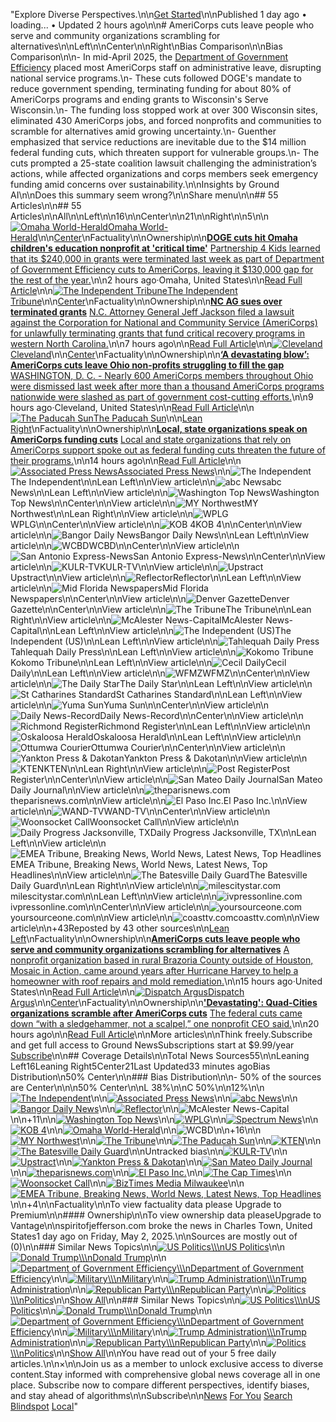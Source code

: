 "Explore Diverse Perspectives.\n\n[Get Started](https://ground.news/subscribe)\n\nPublished 1 day ago • loading... • Updated 2 hours ago\n\n# AmeriCorps cuts leave people who serve and community organizations scrambling for alternatives\n\nLeft\n\nCenter\n\nRight\nBias Comparison\n\nBias Comparison\n\n- In mid-April 2025, the [Department of Government Efficiency](https://ground.news/interest/department-of-government-efficiency) placed most AmeriCorps staff on administrative leave, disrupting national service programs.\n- These cuts followed DOGE's mandate to reduce government spending, terminating funding for about 80% of AmeriCorps programs and ending grants to Wisconsin's Serve Wisconsin.\n- The funding loss stopped work at over 300 Wisconsin sites, eliminated 430 AmeriCorps jobs, and forced nonprofits and communities to scramble for alternatives amid growing uncertainty.\n- Guenther emphasized that service reductions are inevitable due to the $14 million federal funding cuts, which threaten support for vulnerable groups.\n- The cuts prompted a 25-state coalition lawsuit challenging the administration’s actions, while affected organizations and corps members seek emergency funding amid concerns over sustainability.\n\nInsights by Ground AI\n\nDoes this summary seem wrong?\n\nShare menu\n\n## 55 Articles\n\n## 55 Articles\n\nAll\n\nLeft\n\n16\n\nCenter\n\n21\n\nRight\n\n5\n\n[![Omaha World-Herald](https://ground.news/_next/image?url=https%3A%2F%2Fgroundnews.b-cdn.net%2Finterests%2Fb27d6c871f08d2f53607c70f3185880a9b64d1d8.jpg%3Fwidth%3D24&w=64&q=75)Omaha World-Herald](https://ground.news/interest/omaha-world-herald)\n\n[Center](https://ground.news/interest/omaha-world-herald#bias-ratings)\nFactuality\n\nOwnership\n\n[**DOGE cuts hit Omaha children's education nonprofit at 'critical time'**](https://omaha.com/news/local/education/article_7f3847a0-786a-46a8-800e-890891017564.html) [Partnership 4 Kids learned that its $240,000 in grants were terminated last week as part of Department of Government Efficiency cuts to AmeriCorps, leaving it $130,000 gap for the rest of the year.](https://omaha.com/news/local/education/article_7f3847a0-786a-46a8-800e-890891017564.html)\n\n2 hours ago·Omaha, United States\n\n[Read Full Article](https://omaha.com/news/local/education/article_7f3847a0-786a-46a8-800e-890891017564.html)\n\n[![The Independent Tribune](https://ground.news/_next/image?url=https%3A%2F%2Fgroundnews.b-cdn.net%2Finterests%2F3d90cf2f76d099eda48b50577d792837811c7f0b.jpg%3Fwidth%3D24&w=64&q=75)The Independent Tribune](https://ground.news/interest/the-independent-tribune)\n\n[Center](https://ground.news/interest/the-independent-tribune#bias-ratings)\nFactuality\n\nOwnership\n\n[**NC AG sues over terminated grants**](https://independenttribune.com/article_3cf54f8d-405b-535e-a28a-3a2587d0fa40.html) [N.C. Attorney General Jeff Jackson filed a lawsuit against the Corporation for National and Community Service (AmeriCorps) for unlawfully terminating grants that fund critical recovery programs in western North Carolina.](https://independenttribune.com/article_3cf54f8d-405b-535e-a28a-3a2587d0fa40.html)\n\n7 hours ago\n\n[Read Full Article](https://independenttribune.com/article_3cf54f8d-405b-535e-a28a-3a2587d0fa40.html)\n\n[![Cleveland](https://ground.news/_next/image?url=https%3A%2F%2Fgroundnews.b-cdn.net%2Finterests%2Fd61a8ec337d463b3c284392178e75a4c7fa7ac8f.jpg%3Fwidth%3D24&w=64&q=75)Cleveland](https://ground.news/interest/cleveland)\n\n[Center](https://ground.news/interest/cleveland#bias-ratings)\nFactuality\n\nOwnership\n\n[**‘A devastating blow’: AmeriCorps cuts leave Ohio non-profits struggling to fill the gap**](https://www.cleveland.com/news/2025/05/a-devastating-blow-americorps-cuts-leave-ohio-non-profits-struggling-to-fill-the-gap.html) [WASHINGTON, D. C. - Nearly 600 AmeriCorps members throughout Ohio were dismissed last week after more than a thousand AmeriCorps programs nationwide were slashed as part of government cost-cutting efforts.](https://www.cleveland.com/news/2025/05/a-devastating-blow-americorps-cuts-leave-ohio-non-profits-struggling-to-fill-the-gap.html)\n\n9 hours ago·Cleveland, United States\n\n[Read Full Article](https://www.cleveland.com/news/2025/05/a-devastating-blow-americorps-cuts-leave-ohio-non-profits-struggling-to-fill-the-gap.html)\n\n[![The Paducah Sun](https://ground.news/_next/image?url=https%3A%2F%2Fgroundnews.b-cdn.net%2Finterests%2Ff80cfa89c57524d2d0d131ff7ebbb2096bd40a06.jpg%3Fwidth%3D24&w=64&q=75)The Paducah Sun](https://ground.news/interest/the-paducah-sun)\n\n[Lean Right](https://ground.news/interest/the-paducah-sun#bias-ratings)\nFactuality\n\nOwnership\n\n[**Local, state organizations speak on AmeriCorps funding cuts**](https://www.paducahsun.com/news/local-state-organizations-speak-on-americorps-funding-cuts/article_ea9dd5d5-dcbc-5c75-a414-39a6c0d1bd6d.html) [Local and state organizations that rely on AmeriCorps support spoke out as federal funding cuts threaten the future of their programs.](https://www.paducahsun.com/news/local-state-organizations-speak-on-americorps-funding-cuts/article_ea9dd5d5-dcbc-5c75-a414-39a6c0d1bd6d.html)\n\n14 hours ago\n\n[Read Full Article](https://www.paducahsun.com/news/local-state-organizations-speak-on-americorps-funding-cuts/article_ea9dd5d5-dcbc-5c75-a414-39a6c0d1bd6d.html)\n\n[![Associated Press News](https://ground.news/_next/image?url=https%3A%2F%2Fgroundnews.b-cdn.net%2Finterests%2F5eeed6a2580a212c7d5b2c00c3ff77796814b764.jpg%3Fwidth%3D24&w=64&q=75)Associated Press News](https://ground.news/interest/associated-press-news)\n\n![The Independent](https://groundnews.b-cdn.net/interests/ae154bf462c7834e3b0cee6174266e809f671a37.jpg?width=24)The Independent\n\nLean Left\n\nView article\n\n![abc News](https://groundnews.b-cdn.net/interests/4eed7516c6c8f7f4603a74c454b821b5e16c1cd0.jpg?width=24)abc News\n\nLean Left\n\nView article\n\n![Washington Top News](https://groundnews.b-cdn.net/interests/ff92caec485c8a9376861673c7e3900f59f5e6ae.jpg?width=24)Washington Top News\n\nCenter\n\nView article\n\n![MY Northwest](https://groundnews.b-cdn.net/interests/b9dd0adf9fb04a4f9d46898c182f1da06ef5226a.jpg?width=24)MY Northwest\n\nLean Right\n\nView article\n\n![WPLG](https://groundnews.b-cdn.net/interests/9dd446fcc8aa7731a25b7595e52cf57bab8daee4.jpg?width=24)WPLG\n\nCenter\n\nView article\n\n![KOB 4](https://groundnews.b-cdn.net/interests/06a3621ae757dfedebfcd1ca4f40327be9cba739.jpg?width=24)KOB 4\n\nCenter\n\nView article\n\n![Bangor Daily News](https://groundnews.b-cdn.net/interests/3cf9abe740091e5fba124545b2f62095fae45fcf.jpg?width=24)Bangor Daily News\n\nLean Left\n\nView article\n\n![WCBD](https://groundnews.b-cdn.net/interests/7e4ab91cff3b23136b8689a61556e207b37cb233.jpg?width=24)WCBD\n\nCenter\n\nView article\n\n![San Antonio Express-News](https://groundnews.b-cdn.net/interests/269bd390083cc51476b1256891db5a7c10097b31.jpg?width=24)San Antonio Express-News\n\nCenter\n\nView article\n\n![KULR-TV](https://groundnews.b-cdn.net/interests/02bcb48448330bb2ba5f4d6fe705440da979a945.jpg?width=24)KULR-TV\n\nView article\n\n![Upstract](https://groundnews.b-cdn.net/interests/51c2e379f09dbdc5166f6cf7080e38117e23e3cf.jpg?width=24)Upstract\n\nView article\n\n![Reflector](https://groundnews.b-cdn.net/interests/b7bc89f0ed05c949670bebd8eb4a6631f364e426.jpg?width=24)Reflector\n\nLean Left\n\nView article\n\n![Mid Florida Newspapers](https://groundnews.b-cdn.net/interests/aebd017916a5a52b637babc36ab9f287816fa31f.jpg?width=24)Mid Florida Newspapers\n\nCenter\n\nView article\n\n![Denver Gazette](https://groundnews.b-cdn.net/interests/68aa245ff7fb7b40cedaa16ca20c1006510cf1e6.jpg?width=24)Denver Gazette\n\nCenter\n\nView article\n\n![The Tribune](https://groundnews.b-cdn.net/interests/13b53863e7d600b48125e83b51469eab9fe2a6cc.jpg?width=24)The Tribune\n\nLean Right\n\nView article\n\n![McAlester News-Capital](https://groundnews.b-cdn.net/interests/9f81dab0821416bc3ba56a15f7f6d3f2504a9c67.jpg?width=24)McAlester News-Capital\n\nLean Left\n\nView article\n\n![The Independent (US)](https://groundnews.b-cdn.net/interests/26a8f0d78dc832b03e496c05178c8483fdf0d356.jpg?width=24)The Independent (US)\n\nLean Left\n\nView article\n\n![Tahlequah Daily Press](https://groundnews.b-cdn.net/interests/452a6089c6551590880852a0bf89593868760814.jpg?width=24)Tahlequah Daily Press\n\nLean Left\n\nView article\n\n![Kokomo Tribune](https://groundnews.b-cdn.net/interests/4d813e8186430fc395bb69369aaf605ac5d50da1.jpg?width=24)Kokomo Tribune\n\nLean Left\n\nView article\n\n![Cecil Daily](https://groundnews.b-cdn.net/interests/c4cbe37343cde78adf76266a783ba7f3a022f920.jpg?width=24)Cecil Daily\n\nLean Left\n\nView article\n\n![WFMZ](https://groundnews.b-cdn.net/interests/6c37f435f2888ff7bd5aa8eb7a58c4012d6e33c0.jpg?width=24)WFMZ\n\nCenter\n\nView article\n\n![The Daily Star](https://groundnews.b-cdn.net/interests/404a05926027b644ccb6ab4629a9df3d82d51bf5.jpg?width=24)The Daily Star\n\nLean Left\n\nView article\n\n![St Catharines Standard](https://groundnews.b-cdn.net/interests/fdf413b04ca2abf85c6dad6bf5b058b7a51f8478.jpg?width=24)St Catharines Standard\n\nLean Left\n\nView article\n\n![Yuma Sun](https://groundnews.b-cdn.net/interests/8b38c662723e5f58cf08786397c5bec70036fd77.jpg?width=24)Yuma Sun\n\nCenter\n\nView article\n\n![Daily News-Record](https://groundnews.b-cdn.net/interests/6a8c35aedb9bbf1e263d7a8a88b78b5c7b29a8d5.jpg?width=24)Daily News-Record\n\nCenter\n\nView article\n\n![Richmond Register](https://groundnews.b-cdn.net/interests/a7fe60172eb3388d85fd459adfac2218c7faf737.jpg?width=24)Richmond Register\n\nLean Left\n\nView article\n\n![Oskaloosa Herald](https://groundnews.b-cdn.net/interests/c796f4815d19abf116c460a57e7dcced04d66a66.jpg?width=24)Oskaloosa Herald\n\nLean Left\n\nView article\n\n![Ottumwa Courier](https://groundnews.b-cdn.net/interests/d33e8f780c0ec7dce6792d45b013a0e56eb9a131.jpg?width=24)Ottumwa Courier\n\nCenter\n\nView article\n\n![Yankton Press & Dakotan](https://groundnews.b-cdn.net/interests/60f920ee30d9ebf15b0e89503a4c2119f23c16ec.jpg?width=24)Yankton Press & Dakotan\n\nView article\n\n![KTEN](https://groundnews.b-cdn.net/interests/4e2987e54fd266cfd732292c005b45dc616a0890.jpg?width=24)KTEN\n\nLean Right\n\nView article\n\n![Post Register](https://groundnews.b-cdn.net/interests/d154a74e6aa904962531416ab7bd6dba8421dd33.jpg?width=24)Post Register\n\nCenter\n\nView article\n\n![San Mateo Daily Journal](https://groundnews.b-cdn.net/interests/b24ae5b3b3474755c524d788d4ff519eec05ab26.jpg?width=24)San Mateo Daily Journal\n\nView article\n\n![theparisnews.com](https://groundnews.b-cdn.net/interests/994d1d863436decf775aa8efdbac5473284e3758.jpg?width=24)theparisnews.com\n\nView article\n\n![El Paso Inc.](https://groundnews.b-cdn.net/interests/5bb5ccb1161c69fcb8bf2b1fa430cf2f814f296b.jpg?width=24)El Paso Inc.\n\nView article\n\n![WAND-TV](https://groundnews.b-cdn.net/interests/4cda7e4e26a962251a2f966c74de6e9db3f382aa.jpg?width=24)WAND-TV\n\nCenter\n\nView article\n\n![Woonsocket Call](https://groundnews.b-cdn.net/interests/4b720aff0ecdd528b51f78012e0e3257fde331b9.jpg?width=24)Woonsocket Call\n\nView article\n\n![Daily Progress Jacksonville, TX](https://groundnews.b-cdn.net/interests/b630b704c80235246eab01c01df3a072593c7f50.jpg?width=24)Daily Progress Jacksonville, TX\n\nLean Left\n\nView article\n\n![EMEA Tribune, Breaking News, World News, Latest News, Top Headlines](https://groundnews.b-cdn.net/assets/letterIcons/square/FFD600/E.png?width=24)EMEA Tribune, Breaking News, World News, Latest News, Top Headlines\n\nView article\n\n![The Batesville Daily Guard](https://groundnews.b-cdn.net/assets/letterIcons/square/FF6D00/T.png?width=24)The Batesville Daily Guard\n\nLean Right\n\nView article\n\n![milescitystar.com](https://groundnews.b-cdn.net/assets/letterIcons/square/FF6D00/M.png?width=24)milescitystar.com\n\nLean Left\n\nView article\n\n![ivpressonline.com](https://groundnews.b-cdn.net/assets/letterIcons/square/00BFA5/I.png?width=24)ivpressonline.com\n\nCenter\n\nView article\n\n![yoursourceone.com](https://groundnews.b-cdn.net/assets/letterIcons/square/00C853/Y.png?width=24)yoursourceone.com\n\nView article\n\n![coasttv.com](https://groundnews.b-cdn.net/assets/letterIcons/square/FFAB00/C.png?width=24)coasttv.com\n\nView article\n\n+43Reposted by 43 other sources\n\n[Lean Left](https://ground.news/interest/associated-press-news#bias-ratings)\nFactuality\n\nOwnership\n\n[**AmeriCorps cuts leave people who serve and community organizations scrambling for alternatives**](https://apnews.com/article/americorps-trump-doge-f9f15b48cd67d0ca5dc7b18643f0ca4a) [A nonprofit organization based in rural Brazoria County outside of Houston, Mosaic in Action, came around years after Hurricane Harvey to help a homeowner with roof repairs and mold remediation.](https://apnews.com/article/americorps-trump-doge-f9f15b48cd67d0ca5dc7b18643f0ca4a)\n\n15 hours ago·United States\n\n[Read Full Article](https://apnews.com/article/americorps-trump-doge-f9f15b48cd67d0ca5dc7b18643f0ca4a)\n\n[![Dispatch Argus](https://ground.news/_next/image?url=https%3A%2F%2Fgroundnews.b-cdn.net%2Finterests%2Fa36139242dec971623e24f112eb5a5ba1806d692.jpg%3Fwidth%3D24&w=64&q=75)Dispatch Argus](https://ground.news/interest/dispatch-argus)\n\n[Center](https://ground.news/interest/dispatch-argus#bias-ratings)\nFactuality\n\nOwnership\n\n[**'Devastating': Quad-Cities organizations scramble after AmeriCorps cuts**](https://qconline.com/news/local/government-politics/article_d327d599-8cfd-56a2-80ca-2f7161a02168.html) [The federal cuts came down “with a sledgehammer, not a scalpel,” one nonprofit CEO said.](https://qconline.com/news/local/government-politics/article_d327d599-8cfd-56a2-80ca-2f7161a02168.html)\n\n20 hours ago\n\n[Read Full Article](https://qconline.com/news/local/government-politics/article_d327d599-8cfd-56a2-80ca-2f7161a02168.html)\n\nMore articles\n\nThink freely.Subscribe and get full access to Ground NewsSubscriptions start at $9.99/year [Subscribe](https://ground.news/subscribe)\n\n## Coverage Details\n\nTotal News Sources55\n\nLeaning Left16Leaning Right5Center21Last Updated33 minutes agoBias Distribution\n50%  Center\n\n### Bias Distribution\n\n- 50% of the sources are Center\n\n\n50% Center\n\nL 38%\n\nC 50%\n\n12%\n\n[![The Independent](https://ground.news/_next/image?url=https%3A%2F%2Fgroundnews.b-cdn.net%2Finterests%2Fae154bf462c7834e3b0cee6174266e809f671a37.jpg%3Fwidth%3D60&w=128&q=75)](https://www.independent.co.uk/news/world/americas/action-hurricane-harvey-houston-texas-donald-trump-b2744167.html)\n\n[![Associated Press News](https://ground.news/_next/image?url=https%3A%2F%2Fgroundnews.b-cdn.net%2Finterests%2F5eeed6a2580a212c7d5b2c00c3ff77796814b764.jpg%3Fwidth%3D60&w=128&q=75)](https://apnews.com/article/americorps-trump-doge-f9f15b48cd67d0ca5dc7b18643f0ca4a)\n\n[![abc News](https://ground.news/_next/image?url=https%3A%2F%2Fgroundnews.b-cdn.net%2Finterests%2F4eed7516c6c8f7f4603a74c454b821b5e16c1cd0.jpg%3Fwidth%3D60&w=128&q=75)](https://abcnews.go.com/US/wireStory/americorps-cuts-leave-people-serve-community-organizations-scrambling-121422475)\n\n[![Bangor Daily News](https://ground.news/_next/image?url=https%3A%2F%2Fgroundnews.b-cdn.net%2Finterests%2F3cf9abe740091e5fba124545b2f62095fae45fcf.jpg%3Fwidth%3D60&w=128&q=75)](https://www.bangordailynews.com/2025/05/03/nation/americorps-cuts-leave-people-who-serve-and-community-organizations-scrambling-for-alternatives/)\n\n[![Reflector](https://ground.news/_next/image?url=https%3A%2F%2Fgroundnews.b-cdn.net%2Finterests%2Fb7bc89f0ed05c949670bebd8eb4a6631f364e426.jpg%3Fwidth%3D60&w=128&q=75)](https://www.reflector.com/news/national/americorps-cuts-leave-people-who-serve-and-community-organizations-scrambling-for-alternatives/article_7f659469-87de-5ef1-98f0-a29fc4cf0080.html)\n\n![McAlester News-Capital](https://ground.news/_next/image?url=https%3A%2F%2Fgroundnews.b-cdn.net%2Finterests%2F9f81dab0821416bc3ba56a15f7f6d3f2504a9c67.jpg%3Fwidth%3D60&w=128&q=75)\n\n+11\n\n[![Washington Top News](https://ground.news/_next/image?url=https%3A%2F%2Fgroundnews.b-cdn.net%2Finterests%2Fff92caec485c8a9376861673c7e3900f59f5e6ae.jpg%3Fwidth%3D60&w=128&q=75)](https://wtop.com/national/2025/05/americorps-cuts-leave-people-who-serve-and-community-organizations-scrambling-for-alternatives/)\n\n[![WPLG](https://ground.news/_next/image?url=https%3A%2F%2Fgroundnews.b-cdn.net%2Finterests%2F9dd446fcc8aa7731a25b7595e52cf57bab8daee4.jpg%3Fwidth%3D60&w=128&q=75)](https://www.local10.com/news/national/2025/05/03/americorps-cuts-leave-people-who-serve-and-community-organizations-scrambling-for-alternatives/)\n\n[![Spectrum News](https://ground.news/_next/image?url=https%3A%2F%2Fgroundnews.b-cdn.net%2Finterests%2F3610353d750c7ed7094ea5e82a75a932c47f1789.jpg%3Fwidth%3D60&w=128&q=75)](https://spectrumnews1.com/wi/milwaukee/news/2025/05/02/organizations-face-uncertainty-following-cuts-to-americorps)\n\n[![KOB 4](https://ground.news/_next/image?url=https%3A%2F%2Fgroundnews.b-cdn.net%2Finterests%2F06a3621ae757dfedebfcd1ca4f40327be9cba739.jpg%3Fwidth%3D60&w=128&q=75)](https://www.kob.com/news/us-and-world-news/americorps-cuts-leave-people-who-serve-and-community-organizations-scrambling-for-alternatives/)\n\n[![Omaha World-Herald](https://ground.news/_next/image?url=https%3A%2F%2Fgroundnews.b-cdn.net%2Finterests%2Fb27d6c871f08d2f53607c70f3185880a9b64d1d8.jpg%3Fwidth%3D60&w=128&q=75)](https://omaha.com/news/local/education/article_7f3847a0-786a-46a8-800e-890891017564.html)\n\n![WCBD](https://ground.news/_next/image?url=https%3A%2F%2Fgroundnews.b-cdn.net%2Finterests%2F7e4ab91cff3b23136b8689a61556e207b37cb233.jpg%3Fwidth%3D60&w=128&q=75)\n\n+16\n\n[![MY Northwest](https://ground.news/_next/image?url=https%3A%2F%2Fgroundnews.b-cdn.net%2Finterests%2Fb9dd0adf9fb04a4f9d46898c182f1da06ef5226a.jpg%3Fwidth%3D60&w=128&q=75)](https://mynorthwest.com/national/americorps-cuts-leave-people-who-serve-and-community-organizations-scrambling-for-alternatives/4083136)\n\n[![The Tribune](https://ground.news/_next/image?url=https%3A%2F%2Fgroundnews.b-cdn.net%2Finterests%2F13b53863e7d600b48125e83b51469eab9fe2a6cc.jpg%3Fwidth%3D60&w=128&q=75)](https://tribtown.com/2025/05/03/americorps-cuts-leave-people-who-serve-and-community-organizations-scrambling-for-alternatives/)\n\n[![The Paducah Sun](https://ground.news/_next/image?url=https%3A%2F%2Fgroundnews.b-cdn.net%2Finterests%2Ff80cfa89c57524d2d0d131ff7ebbb2096bd40a06.jpg%3Fwidth%3D60&w=128&q=75)](https://www.paducahsun.com/news/local-state-organizations-speak-on-americorps-funding-cuts/article_ea9dd5d5-dcbc-5c75-a414-39a6c0d1bd6d.html)\n\n[![KTEN](https://ground.news/_next/image?url=https%3A%2F%2Fgroundnews.b-cdn.net%2Finterests%2F4e2987e54fd266cfd732292c005b45dc616a0890.jpg%3Fwidth%3D60&w=128&q=75)](https://www.kten.com/americorps-cuts-leave-people-who-serve-and-community-organizations-scrambling-for-alternatives/article_c1a90b6b-4df4-5816-b99f-16433db6381c.html)\n\n[![The Batesville Daily Guard](https://ground.news/_next/image?url=https%3A%2F%2Fgroundnews.b-cdn.net%2Fassets%2FletterIcons%2Fsquare%2FFF6D00%2FT.png%3Fwidth%3D60&w=128&q=75)](https://www.guardonline.com/news/national/americorps-cuts-leave-people-who-serve-and-community-organizations-scrambling-for-alternatives/article_a599f9e9-e183-5f1a-ad8a-203c9de43132.html)\n\nUntracked bias\n\n[![KULR-TV](https://ground.news/_next/image?url=https%3A%2F%2Fgroundnews.b-cdn.net%2Finterests%2F02bcb48448330bb2ba5f4d6fe705440da979a945.jpg%3Fwidth%3D60&w=128&q=75)](https://www.kulr8.com/news/national/americorps-cuts-leave-people-who-serve-and-community-organizations-scrambling-for-alternatives/article_56c97d63-2d27-5e4f-8bac-608d847bd15e.html)\n\n[![Upstract](https://ground.news/_next/image?url=https%3A%2F%2Fgroundnews.b-cdn.net%2Finterests%2F51c2e379f09dbdc5166f6cf7080e38117e23e3cf.jpg%3Fwidth%3D60&w=128&q=75)](https://upstract.com/x/e1d3f225a6a4a9ab?ref=rss)\n\n[![Yankton Press & Dakotan](https://ground.news/_next/image?url=https%3A%2F%2Fgroundnews.b-cdn.net%2Finterests%2F60f920ee30d9ebf15b0e89503a4c2119f23c16ec.jpg%3Fwidth%3D60&w=128&q=75)](https://www.yankton.net/news/national_ap/article_5691b138-95f9-5e96-b9d2-1f03bbf6757e.html)\n\n[![San Mateo Daily Journal](https://ground.news/_next/image?url=https%3A%2F%2Fgroundnews.b-cdn.net%2Finterests%2Fb24ae5b3b3474755c524d788d4ff519eec05ab26.jpg%3Fwidth%3D60&w=128&q=75)](https://www.smdailyjournal.com/news/national/americorps-cuts-leave-people-who-serve-and-community-organizations-scrambling-for-alternatives/article_fd7fd439-7838-5854-af0b-db1ea4d259f0.html)\n\n[![theparisnews.com](https://ground.news/_next/image?url=https%3A%2F%2Fgroundnews.b-cdn.net%2Finterests%2F994d1d863436decf775aa8efdbac5473284e3758.jpg%3Fwidth%3D60&w=128&q=75)](https://theparisnews.com/ap/national/americorps-cuts-leave-people-who-serve-and-community-organizations-scrambling-for-alternatives/article_0a56a552-1e4c-5b3c-b98d-2e926a194201.html)\n\n[![El Paso Inc.](https://ground.news/_next/image?url=https%3A%2F%2Fgroundnews.b-cdn.net%2Finterests%2F5bb5ccb1161c69fcb8bf2b1fa430cf2f814f296b.jpg%3Fwidth%3D60&w=128&q=75)](https://www.elpasoinc.com/americorps-cuts-leave-people-who-serve-and-community-organizations-scrambling-for-alternatives/article_a754ebbe-89a4-564d-b050-2b37eb5d61f6.html)\n\n[![The Cap Times](https://ground.news/_next/image?url=https%3A%2F%2Fgroundnews.b-cdn.net%2Finterests%2F856e817a730eefc282878a399eb49fe92de06601.jpg%3Fwidth%3D60&w=128&q=75)](https://captimes.com/opinion/letters-to-the-editor/letter-peace-corps-and-americorps-cuts-hurt-u-s/article_e795eab9-7183-4a40-84ba-325c4ac02f71.html)\n\n[![Woonsocket Call](https://ground.news/_next/image?url=https%3A%2F%2Fgroundnews.b-cdn.net%2Finterests%2F4b720aff0ecdd528b51f78012e0e3257fde331b9.jpg%3Fwidth%3D60&w=128&q=75)](https://www.woonsocketcall.com/news/national_and_world_news/americorps-cuts-leave-people-who-serve-and-community-organizations-scrambling-for-alternatives/article_35f9cd25-ce5e-536a-b55d-77383e0b71db.html)\n\n[![BizTimes Media Milwaukee](https://ground.news/_next/image?url=https%3A%2F%2Fgroundnews.b-cdn.net%2Finterests%2F95c516f758c05f7ec282efebd83cb7ff9041e4ad.jpg%3Fwidth%3D60&w=128&q=75)](https://biztimes.com/milwaukee-christian-centers-youthbuild-program-faces-uncertain-future-after-americorps-cuts/)\n\n[![EMEA Tribune, Breaking News, World News, Latest News, Top Headlines](https://ground.news/_next/image?url=https%3A%2F%2Fgroundnews.b-cdn.net%2Fassets%2FletterIcons%2Fsquare%2FFFD600%2FE.png%3Fwidth%3D60&w=128&q=75)](https://emeatribune.com/americorps-cuts-leave-people-who-serve-and-community-organizations-scrambling-for-alternatives/)\n\n+4\n\nFactuality\n\nTo view factuality data please Upgrade to Premium\n\n#### Ownership\n\nTo view ownership data pleaseUpgrade to Vantage\n\nspiritofjefferson.com broke the news in Charles Town, United States1 day ago on Friday, May 2, 2025.\n\nSources are mostly out of  (0)\n\n### Similar News Topics\n\n[![US Politics](https://ground.news/_next/image?url=https%3A%2F%2Fgrnd.b-cdn.net%2Fadmin%2F2025%2F1%2F06cc142818a3e8ce33191db313f01b5fba8f2c12.jpg%3Fwidth%3D48&w=128&q=75)\\\\\nUS Politics](https://ground.news/interest/us-politics_3c3c3c)\n\n[![Donald Trump](https://ground.news/_next/image?url=https%3A%2F%2Fgroundnews.b-cdn.net%2Fassets%2Fadmin%2F2025%2F3%2F7167e1c1a8cc7e105ef497a50b997973306fc22b.jpg%3Fwidth%3D48&w=128&q=75)\\\\\nDonald Trump](https://ground.news/interest/donald-trump)\n\n[![Department of Government Efficiency](https://ground.news/_next/image?url=https%3A%2F%2Fgrnd.b-cdn.net%2Fadmin%2F2025%2F1%2F28068ef61b4fdf07934d44dbd3c60ad1df0e0e06.jpg%3Fwidth%3D48&w=128&q=75)\\\\\nDepartment of Government Efficiency](https://ground.news/interest/department-of-government-efficiency)\n\n[![Military](https://ground.news/_next/image?url=https%3A%2F%2Fgrnd.b-cdn.net%2Fadmin%2F2025%2F2%2Fce5d887eb4d1ab86654c78332ad69f45d5ed80b1.jpg%3Fwidth%3D48&w=128&q=75)\\\\\nMilitary](https://ground.news/interest/military)\n\n[![Trump Administration](https://ground.news/_next/image?url=https%3A%2F%2Fgrnd.b-cdn.net%2Fadmin%2F2025%2F1%2F1baea5545fe2b3289625deab1f9a1fdfb9930f7b.jpg%3Fwidth%3D48&w=128&q=75)\\\\\nTrump Administration](https://ground.news/interest/trump-administration)\n\n[![Republican Party](https://ground.news/_next/image?url=https%3A%2F%2Fgrnd.b-cdn.net%2Fadmin%2F2025%2F1%2F85997c5d2247862673fb6a75e5c3d7f0dc18b999.jpg%3Fwidth%3D48&w=128&q=75)\\\\\nRepublican Party](https://ground.news/interest/republican-party)\n\n[![Politics](https://ground.news/_next/image?url=https%3A%2F%2Fgrnd.b-cdn.net%2Fadmin%2F2025%2F1%2Fc9087a8a82413fedbbdcf34cbbeb390e5d69562b.jpg%3Fwidth%3D48&w=128&q=75)\\\\\nPolitics](https://ground.news/interest/politics)\n\n[Show All](https://ground.news/discover)\n\n### Similar News Topics\n\n[![US Politics](https://ground.news/_next/image?url=https%3A%2F%2Fgrnd.b-cdn.net%2Fadmin%2F2025%2F1%2F06cc142818a3e8ce33191db313f01b5fba8f2c12.jpg%3Fwidth%3D48&w=128&q=75)\\\\\nUS Politics](https://ground.news/interest/us-politics_3c3c3c)\n\n[![Donald Trump](https://ground.news/_next/image?url=https%3A%2F%2Fgroundnews.b-cdn.net%2Fassets%2Fadmin%2F2025%2F3%2F7167e1c1a8cc7e105ef497a50b997973306fc22b.jpg%3Fwidth%3D48&w=128&q=75)\\\\\nDonald Trump](https://ground.news/interest/donald-trump)\n\n[![Department of Government Efficiency](https://ground.news/_next/image?url=https%3A%2F%2Fgrnd.b-cdn.net%2Fadmin%2F2025%2F1%2F28068ef61b4fdf07934d44dbd3c60ad1df0e0e06.jpg%3Fwidth%3D48&w=128&q=75)\\\\\nDepartment of Government Efficiency](https://ground.news/interest/department-of-government-efficiency)\n\n[![Military](https://ground.news/_next/image?url=https%3A%2F%2Fgrnd.b-cdn.net%2Fadmin%2F2025%2F2%2Fce5d887eb4d1ab86654c78332ad69f45d5ed80b1.jpg%3Fwidth%3D48&w=128&q=75)\\\\\nMilitary](https://ground.news/interest/military)\n\n[![Trump Administration](https://ground.news/_next/image?url=https%3A%2F%2Fgrnd.b-cdn.net%2Fadmin%2F2025%2F1%2F1baea5545fe2b3289625deab1f9a1fdfb9930f7b.jpg%3Fwidth%3D48&w=128&q=75)\\\\\nTrump Administration](https://ground.news/interest/trump-administration)\n\n[![Republican Party](https://ground.news/_next/image?url=https%3A%2F%2Fgrnd.b-cdn.net%2Fadmin%2F2025%2F1%2F85997c5d2247862673fb6a75e5c3d7f0dc18b999.jpg%3Fwidth%3D48&w=128&q=75)\\\\\nRepublican Party](https://ground.news/interest/republican-party)\n\n[![Politics](https://ground.news/_next/image?url=https%3A%2F%2Fgrnd.b-cdn.net%2Fadmin%2F2025%2F1%2Fc9087a8a82413fedbbdcf34cbbeb390e5d69562b.jpg%3Fwidth%3D48&w=128&q=75)\\\\\nPolitics](https://ground.news/interest/politics)\n\n[Show All](https://ground.news/discover)\n\nYou have read  out of your 5 free daily articles.\n\n×\n\nJoin us as a member to unlock exclusive access to diverse content.Stay informed with comprehensive global news coverage all in one place. Subscribe now to compare different perspectives, identify biases, and stay ahead of algorithms\n\nSubscribe\n\n[News](https://ground.news/) [For You](https://ground.news/my) [Search](https://ground.news/search) [Blindspot](https://ground.news/blindspot) [Local](https://ground.news/local)"